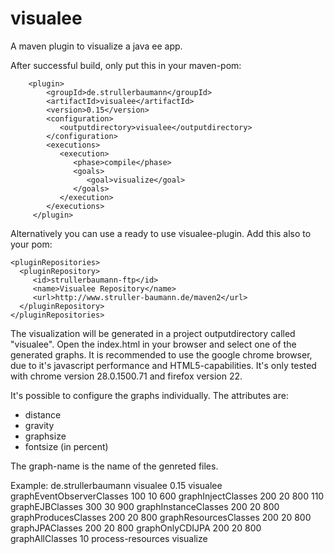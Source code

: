 visualee
========

A maven plugin to visualize a java ee app.

After successful build, only put this in your maven-pom:

        <plugin>
            <groupId>de.strullerbaumann</groupId>
            <artifactId>visualee</artifactId>
            <version>0.15</version>
            <configuration>
               <outputdirectory>visualee</outputdirectory>
            </configuration>
            <executions>
               <execution>
                  <phase>compile</phase>
                  <goals>
                     <goal>visualize</goal>
                  </goals>
               </execution>
            </executions>
         </plugin>

Alternatively you can use a ready to use visualee-plugin.
Add this also to your pom:

    <pluginRepositories>
      <pluginRepository>
         <id>strullerbaumann-ftp</id>
         <name>Visualee Repository</name>
         <url>http://www.struller-baumann.de/maven2</url>
      </pluginRepository>
    </pluginRepositories>

The visualization will be generated in a project outputdirectory called "visualee".
Open the index.html in your browser and select one of the generated graphs.
It is recommended to use the google chrome browser, due to it's javascript performance and HTML5-capabilities.
It's only tested with chrome version 28.0.1500.71 and firefox version 22.


It's possible to configure the graphs individually.
The attributes are:
- distance
- gravity
- graphsize
- fontsize (in percent)

The graph-name is the name of the genreted files.

Example:
          <plugin>
            <groupId>de.strullerbaumann</groupId>
            <artifactId>visualee</artifactId>
            <version>0.15</version>
            <configuration>
               <outputdirectory>visualee</outputdirectory>
               <graphs>
                  <graph>
                     <name>graphEventObserverClasses</name>
                     <distance>100</distance>
                     <gravity>10</gravity>
                     <graphsize>600</graphsize>
                  </graph>
                  <graph>
                     <name>graphInjectClasses</name>
                     <distance>200</distance>
                     <gravity>20</gravity>
                     <graphsize>800</graphsize>
                     <fontsize>110</fontsize>
                  </graph>
                  <graph>
                     <name>graphEJBClasses</name>
                     <distance>300</distance>
                     <gravity>30</gravity>
                     <graphsize>900</graphsize>
                  </graph>
                  <graph>
                     <name>graphInstanceClasses</name>
                     <distance>200</distance>
                     <gravity>20</gravity>
                     <graphsize>800</graphsize>
                  </graph>
                  <graph>
                     <name>graphProducesClasses</name>
                     <distance>200</distance>
                     <gravity>20</gravity>
                     <graphsize>800</graphsize>
                  </graph>
                  <graph>
                     <name>graphResourcesClasses</name>
                     <distance>200</distance>
                     <gravity>20</gravity>
                     <graphsize>800</graphsize>
                  </graph>
                  <graph>
                     <name>graphJPAClasses</name>
                     <distance>200</distance>
                     <gravity>20</gravity>
                     <graphsize>800</graphsize>
                  </graph>
                  <graph>
                     <name>graphOnlyCDIJPA</name>
                     <distance>200</distance>
                     <gravity>20</gravity>
                     <graphsize>800</graphsize>
                  </graph>
                  <graph>
                     <name>graphAllClasses</name>
                     <fontsize>10</fontsize>
                  </graph>
               </graphs>
            </configuration>
            <executions>
               <execution>
                  <phase>process-resources</phase>
                  <goals>
                     <goal>visualize</goal>
                  </goals>
               </execution>
            </executions>
         </plugin>
